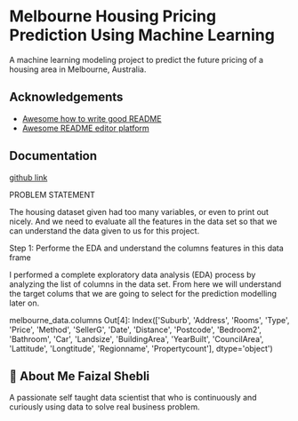 
# Melbourne Housing Pricing Prediction Using Machine Learning

A machine learning modeling project to predict the future pricing of a housing area in Melbourne, Australia.


## Acknowledgements

 
 - [Awesome how to write good README](https://www.youtube.com/watch?v=QcZKsbgsLa4)
 - [Awesome README editor platform](https://readme.so/editor)

  
## Documentation

[github link](https://github.com/faizalshebli/Melbourne_House_Price_Prediction/blob/main/melbourne%20analysis.py)

PROBLEM STATEMENT

The housing dataset given had too many variables, or even to print out nicely. And we need to evaluate all the features in the data set so that we can understand the data given to us for this project.



Step 1: Performe the EDA and understand the columns features in this data frame

I performed a complete exploratory data analysis (EDA) process by analyzing the list of columns in the data set. From here we will understand the target colums that we are going to select for the prediction modelling later on.

melbourne_data.columns
Out[4]: 
Index(['Suburb', 'Address', 'Rooms', 'Type', 'Price', 'Method', 'SellerG',
       'Date', 'Distance', 'Postcode', 'Bedroom2', 'Bathroom', 'Car',
       'Landsize', 'BuildingArea', 'YearBuilt', 'CouncilArea', 'Lattitude',
       'Longtitude', 'Regionname', 'Propertycount'],
      dtype='object')


## 🚀 About Me Faizal Shebli

A passionate self taught data scientist that who is continuously and curiously using data to solve real business problem. 

  
